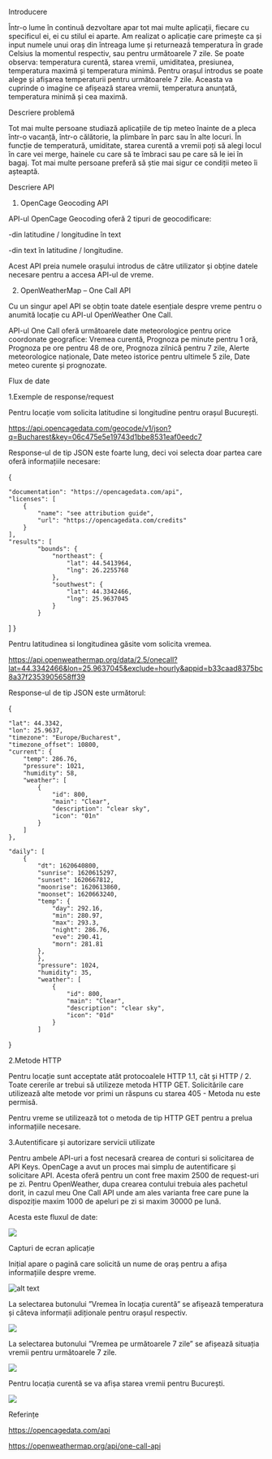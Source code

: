 Introducere

Într-o lume în continuă dezvoltare apar tot mai multe aplicații, fiecare cu specificul ei, ei cu stilul ei aparte. Am realizat o aplicație care primește ca și input numele unui oraș din întreaga lume și returnează temperatura în grade Celsius la momentul respectiv, sau pentru următoarele 7 zile. Se poate observa: temperatura curentă, starea vremii, umiditatea, presiunea, temperatura maximă și temperatura minimă. Pentru orașul introdus se poate alege și afișarea temperaturii pentru următoarele 7 zile. Aceasta va cuprinde o imagine ce afișează starea vremii, temperatura anunțată, temperatura minimă și cea maximă.
	
Descriere problemă

Tot mai multe persoane studiază aplicațiile de tip meteo înainte de a pleca într-o vacanță, într-o călătorie, la plimbare în parc sau în alte locuri. În funcție de temperatură, umiditate, starea curentă a vremii poți să alegi locul în care vei merge, hainele cu care să te îmbraci sau pe care să le iei în bagaj. Tot mai multe persoane preferă să știe mai sigur ce condiții meteo îi așteaptă.

Descriere API

1.	OpenCage Geocoding API 

API-ul OpenCage Geocoding oferă 2 tipuri de geocodificare: 

-din latitudine / longitudine în text

-din text în latitudine / longitudine.

Acest API preia numele orașului introdus de către utilizator și obține datele necesare pentru a accesa API-ul de vreme.

2.	OpenWeatherMap – One Call API 

Cu un singur apel API se obțin toate datele esențiale despre vreme pentru o anumită locație cu API-ul OpenWeather One Call.

API-ul One Call oferă următoarele date meteorologice pentru orice coordonate geografice:
Vremea curentă,
Prognoza pe minute pentru 1 oră,
Prognoza pe ore pentru 48 de ore,
Prognoza zilnică pentru 7 zile,
Alerte meteorologice naționale,
Date meteo istorice pentru ultimele 5 zile,
Date meteo curente și prognozate.

Flux de date

1.Exemple de response/request

Pentru locație vom solicita latitudine si longitudine pentru orașul București.

https://api.opencagedata.com/geocode/v1/json?q=Bucharest&key=06c475e5e19743d1bbe8531eaf0eedc7

Response-ul de tip JSON este foarte lung, deci voi selecta doar partea care oferă informațiile necesare:

{

    "documentation": "https://opencagedata.com/api",
    "licenses": [
        {
            "name": "see attribution guide",
            "url": "https://opencagedata.com/credits"
        }
    ],
    "results": [
            "bounds": {
                "northeast": {
                    "lat": 44.5413964,
                    "lng": 26.2255768
                },
                "southwest": {
                    "lat": 44.3342466,
                    "lng": 25.9637045
                }
            }
]
}

Pentru latitudinea si longitudinea găsite vom solicita vremea.

https://api.openweathermap.org/data/2.5/onecall?lat=44.3342466&lon=25.9637045&exclude=hourly&appid=b33caad8375bc8a37f2353905658ff39

Response-ul de tip JSON este următorul:

{

    "lat": 44.3342,
    "lon": 25.9637,
    "timezone": "Europe/Bucharest",
    "timezone_offset": 10800,
    "current": {
        "temp": 286.76,
        "pressure": 1021,
        "humidity": 58,
        "weather": [
            {
                "id": 800,
                "main": "Clear",
                "description": "clear sky",
                "icon": "01n"
            }
        ]
    },
    
    "daily": [
        {
            "dt": 1620640800,
            "sunrise": 1620615297,
            "sunset": 1620667812,
            "moonrise": 1620613860,
            "moonset": 1620663240,
            "temp": {
                "day": 292.16,
                "min": 280.97,
                "max": 293.3,
                "night": 286.76,
                "eve": 290.41,
                "morn": 281.81
            },
            },
            "pressure": 1024,
            "humidity": 35,
            "weather": [
                {
                    "id": 800,
                    "main": "Clear",
                    "description": "clear sky",
                    "icon": "01d"
                }
            ]

}

2.Metode HTTP

Pentru locație sunt acceptate atât protocoalele HTTP 1.1, cât și HTTP / 2. Toate cererile ar trebui să utilizeze metoda HTTP GET. Solicitările care utilizează alte metode vor primi un răspuns cu starea 405 - Metoda nu este permisă.

Pentru vreme se utilizează tot o metoda de tip HTTP GET pentru a prelua informațiile necesare.

3.Autentificare și autorizare servicii utilizate

Pentru ambele API-uri a fost necesară crearea de conturi si solicitarea de API Keys. OpenCage a avut un proces mai simplu de autentificare și solicitare API. Acesta oferă pentru un cont free maxim 2500 de request-uri pe zi. Pentru OpenWeather, dupa crearea contului trebuia ales pachetul dorit, in cazul meu One Call API unde am ales varianta free care pune la dispoziție maxim 1000 de apeluri pe zi si maxim 30000 pe lună.

Acesta este fluxul de date: 

 <img src="https://github.com/florentinaflisc/Proiect_Cloud/blob/master/images/flux_date.PNG">
 
Capturi de ecran aplicație

Inițial apare o pagină care solicită un nume de oraș pentru a afișa informațiile despre vreme.

![alt text](https://github.com/florentinaflisc/Proiect_Cloud/blob/master/images/PrimaPag.PNG)

La selectarea butonului ”Vremea în locația curentă” se afișează temperatura și câteva informații adiționale pentru orașul respectiv.

 <img src="https://github.com/florentinaflisc/Proiect_Cloud/blob/master/images/PrimaParte.PNG">
 
 La selectarea butonului ”Vremea pe următoarele 7 zile” se afișează situația vremii pentru următoarele 7 zile.
 
  <img src="https://github.com/florentinaflisc/Proiect_Cloud/blob/master/images/7Zile.PNG">
  
  Pentru locația curentă se va afișa starea vremii pentru București.
  
   <img src="https://github.com/florentinaflisc/Proiect_Cloud/blob/master/images/LocatieCurenta.PNG">
   
   Referințe
   
https://opencagedata.com/api

https://openweathermap.org/api/one-call-api

 
 
 



